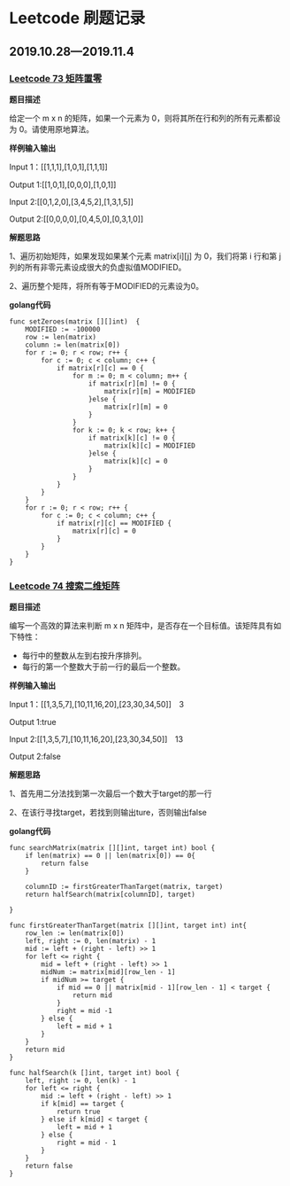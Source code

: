# Leetcode 刷题记录
## 2019.10.28—2019.11.4
### [Leetcode 73 矩阵置零]("https://leetcode-cn.com/problems/set-matrix-zeroes/")
**题目描述**

给定一个 m x n 的矩阵，如果一个元素为 0，则将其所在行和列的所有元素都设为 0。请使用原地算法。

**样例输入输出**

Input 1：[[1,1,1],[1,0,1],[1,1,1]]

Output 1:[[1,0,1],[0,0,0],[1,0,1]]

Input 2:[[0,1,2,0],[3,4,5,2],[1,3,1,5]]

Output 2:[[0,0,0,0],[0,4,5,0],[0,3,1,0]]

**解题思路**

1、遍历初始矩阵，如果发现如果某个元素 matrix[i][j] 为 0，我们将第 i 行和第 j 列的所有非零元素设成很大的负虚拟值MODIFIED。

2、遍历整个矩阵，将所有等于MODIFIED的元素设为0。

**golang代码**
	
	func setZeroes(matrix [][]int)  {
    	MODIFIED := -100000
    	row := len(matrix)
    	column := len(matrix[0])
    	for r := 0; r < row; r++ {
        	for c := 0; c < column; c++ {
            	if matrix[r][c] == 0 {
                	for m := 0; m < column; m++ {
                    	if matrix[r][m] != 0 {
                        	matrix[r][m] = MODIFIED
                    	}else {
                        	matrix[r][m] = 0
                    	}
                	}
                	for k := 0; k < row; k++ {
                    	if matrix[k][c] != 0 {
                        	matrix[k][c] = MODIFIED
                    	}else {
                        	matrix[k][c] = 0
                    	}
                	}
            	}
        	}
    	}
    	for r := 0; r < row; r++ {
        	for c := 0; c < column; c++ {
            	if matrix[r][c] == MODIFIED {
                	matrix[r][c] = 0
            	}
        	}
    	}
	}

### [Leetcode 74 搜索二维矩阵]("https://leetcode-cn.com/problems/search-a-2d-matrix/")
**题目描述**

编写一个高效的算法来判断 m x n 矩阵中，是否存在一个目标值。该矩阵具有如下特性：

* 每行中的整数从左到右按升序排列。
* 每行的第一个整数大于前一行的最后一个整数。

**样例输入输出**

Input 1：[[1,3,5,7],[10,11,16,20],[23,30,34,50]]&ensp;&ensp;3

Output 1:true

Input 2:[[1,3,5,7],[10,11,16,20],[23,30,34,50]]&ensp;&ensp;13

Output 2:false

**解题思路**

1、首先用二分法找到第一次最后一个数大于target的那一行

2、在该行寻找target，若找到则输出ture，否则输出false

**golang代码**

    func searchMatrix(matrix [][]int, target int) bool {
    	if len(matrix) == 0 || len(matrix[0]) == 0{
        	return false
    	}

    	columnID := firstGreaterThanTarget(matrix, target)
    	return halfSearch(matrix[columnID], target)
    
	}

	func firstGreaterThanTarget(matrix [][]int, target int) int{
    	row_len := len(matrix[0])
    	left, right := 0, len(matrix) - 1
    	mid := left + (right - left) >> 1
    	for left <= right {
        	mid = left + (right - left) >> 1
        	midNum := matrix[mid][row_len - 1]
        	if midNum >= target {
            	if mid == 0 || matrix[mid - 1][row_len - 1] < target {
                	return mid
            	}
            	right = mid -1
        	} else {
           		left = mid + 1 
        	}
    	}
    	return mid
	}

	func halfSearch(k []int, target int) bool {
    	left, right := 0, len(k) - 1
    	for left <= right {
        	mid := left + (right - left) >> 1
        	if k[mid] == target {
            	return true
        	} else if k[mid] < target {
            	left = mid + 1
        	} else {
            	right = mid - 1
        	}
    	}
    	return false
	}